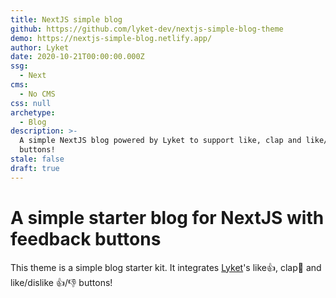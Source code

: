 ```yaml
---
title: NextJS simple blog
github: https://github.com/lyket-dev/nextjs-simple-blog-theme
demo: https://nextjs-simple-blog.netlify.app/
author: Lyket
date: 2020-10-21T00:00:00.000Z
ssg:
  - Next
cms:
  - No CMS
css: null
archetype:
  - Blog
description: >-
  A simple NextJS blog powered by Lyket to support like, clap and like/dislike
  buttons!
stale: false
draft: true
---
```


# A simple starter blog for NextJS with feedback buttons

This theme is a simple blog starter kit. It integrates [Lyket](https://lyket.dev)'s like👍, clap👏 and like/dislike 👍/👎 buttons!
